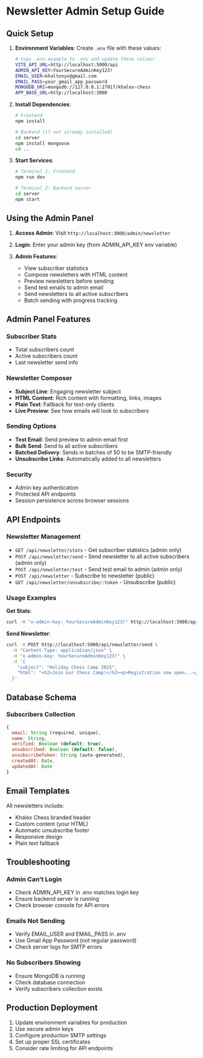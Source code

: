 # Newsletter Admin Setup Guide

## Quick Setup

1. **Environment Variables**: Create `.env` file with these values:
   ```bash
   # Copy .env.example to .env and update these values:
   VITE_API_URL=http://localhost:5000/api
   ADMIN_API_KEY=YourSecureAdminKey123!
   EMAIL_USER=khaltonyx@gmail.com
   EMAIL_PASS=your_gmail_app_password
   MONGODB_URI=mongodb://127.0.0.1:27017/khalex-chess
   APP_BASE_URL=http://localhost:3000
   ```

2. **Install Dependencies**:
   ```bash
   # Frontend
   npm install
   
   # Backend (if not already installed)
   cd server
   npm install mongoose
   cd ..
   ```

3. **Start Services**:
   ```bash
   # Terminal 1: Frontend
   npm run dev
   
   # Terminal 2: Backend server
   cd server
   npm start
   ```

## Using the Admin Panel

1. **Access Admin**: Visit `http://localhost:3000/admin/newsletter`

2. **Login**: Enter your admin key (from ADMIN_API_KEY env variable)

3. **Admin Features**:
   - View subscriber statistics
   - Compose newsletters with HTML content
   - Preview newsletters before sending
   - Send test emails to admin email
   - Send newsletters to all active subscribers
   - Batch sending with progress tracking

## Admin Panel Features

### Subscriber Stats
- Total subscribers count
- Active subscribers count  
- Last newsletter send info

### Newsletter Composer
- **Subject Line**: Engaging newsletter subject
- **HTML Content**: Rich content with formatting, links, images
- **Plain Text**: Fallback for text-only clients
- **Live Preview**: See how emails will look to subscribers

### Sending Options
- **Test Email**: Send preview to admin email first
- **Bulk Send**: Send to all active subscribers
- **Batched Delivery**: Sends in batches of 50 to be SMTP-friendly
- **Unsubscribe Links**: Automatically added to all newsletters

### Security
- Admin key authentication
- Protected API endpoints
- Session persistence across browser sessions

## API Endpoints

### Newsletter Management
- `GET /api/newsletter/stats` - Get subscriber statistics (admin only)
- `POST /api/newsletter/send` - Send newsletter to all active subscribers (admin only)
- `POST /api/newsletter/test` - Send test email to admin (admin only)
- `POST /api/newsletter` - Subscribe to newsletter (public)
- `GET /api/newsletter/unsubscribe/:token` - Unsubscribe (public)

### Usage Examples

**Get Stats**:
```bash
curl -H "x-admin-key: YourSecureAdminKey123!" http://localhost:5000/api/newsletter/stats
```

**Send Newsletter**:
```bash
curl -X POST http://localhost:5000/api/newsletter/send \
  -H "Content-Type: application/json" \
  -H "x-admin-key: YourSecureAdminKey123!" \
  -d '{
    "subject": "Holiday Chess Camp 2025",
    "html": "<h2>Join our Chess Camp!</h2><p>Registration now open...</p>"
  }'
```

## Database Schema

### Subscribers Collection
```javascript
{
  email: String (required, unique),
  name: String,
  verified: Boolean (default: true),
  unsubscribed: Boolean (default: false),
  unsubscribeToken: String (auto-generated),
  createdAt: Date,
  updatedAt: Date
}
```

## Email Templates

All newsletters include:
- Khalex Chess branded header
- Custom content (your HTML)
- Automatic unsubscribe footer
- Responsive design
- Plain text fallback

## Troubleshooting

### Admin Can't Login
- Check ADMIN_API_KEY in .env matches login key
- Ensure backend server is running
- Check browser console for API errors

### Emails Not Sending  
- Verify EMAIL_USER and EMAIL_PASS in .env
- Use Gmail App Password (not regular password)
- Check server logs for SMTP errors

### No Subscribers Showing
- Ensure MongoDB is running
- Check database connection
- Verify subscribers collection exists

## Production Deployment

1. Update environment variables for production
2. Use secure admin keys
3. Configure production SMTP settings
4. Set up proper SSL certificates
5. Consider rate limiting for API endpoints